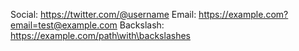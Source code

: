 Social: https://twitter.com/@username
Email: https://example.com?email=test@example.com
Backslash: https://example.com/path\with\backslashes
